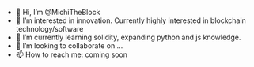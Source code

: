 - 👋 Hi, I’m @MichiTheBlock
- 👀 I’m interested in innovation. Currently highly interested in blockchain technology/software
- 🌱 I’m currently learning solidity, expanding python and js knowledge.
- 💞️ I’m looking to collaborate on ...
- 📫 How to reach me: coming soon

<!---
MichiTheBlock/MichiTheBlock is a ✨ special ✨ repository because its `README.md` (this file) appears on your GitHub profile.
You can click the Preview link to take a look at your changes.
--->
